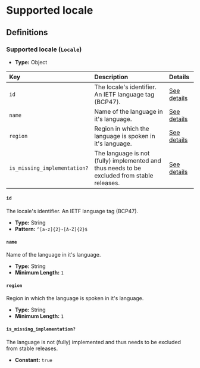 # Supported locale

## Definitions

### <a name="Locale"></a> Supported locale (`Locale`)

- **Type:** Object

Key | Description | Details
:-- | :-- | :--
`id` | The locale's identifier. An IETF language tag (BCP47). | <a href="#Locale/id">See details</a>
`name` | Name of the language in it's language. | <a href="#Locale/name">See details</a>
`region` | Region in which the language is spoken in it's language. | <a href="#Locale/region">See details</a>
`is_missing_implementation?` | The language is not (fully) implemented and thus needs to be excluded from stable releases. | <a href="#Locale/is_missing_implementation">See details</a>

#### <a name="Locale/id"></a> `id`

The locale's identifier. An IETF language tag (BCP47).

- **Type:** String
- **Pattern:** `^[a-z]{2}-[A-Z]{2}$`

#### <a name="Locale/name"></a> `name`

Name of the language in it's language.

- **Type:** String
- **Minimum Length:** `1`

#### <a name="Locale/region"></a> `region`

Region in which the language is spoken in it's language.

- **Type:** String
- **Minimum Length:** `1`

#### <a name="Locale/is_missing_implementation"></a> `is_missing_implementation?`

The language is not (fully) implemented and thus needs to be excluded from
stable releases.

- **Constant:** `true`
